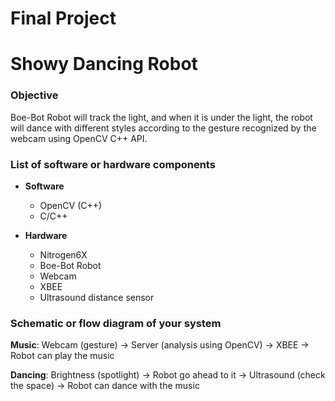 # Final Project
# Showy Dancing Robot

### **Objective**
Boe-Bot Robot will track the light, and when it is under the light, the robot will dance with different styles according to the gesture recognized  by the webcam using OpenCV C++ API.

### **List of software or hardware components**  
* **Software**   
  * OpenCV (C++)    
  * C/C++  

* **Hardware**  
  * Nitrogen6X  
  * Boe-Bot Robot    
  * Webcam  
  * XBEE  
  * Ultrasound distance sensor  

### **Schematic or flow diagram of your system**  
  **Music**: Webcam (gesture) -> Server (analysis using OpenCV) -> XBEE -> Robot can play the music  
  
  **Dancing**: Brightness (spotlight) -> Robot go ahead to it -> Ultrasound (check the space) -> Robot can dance with the music  
